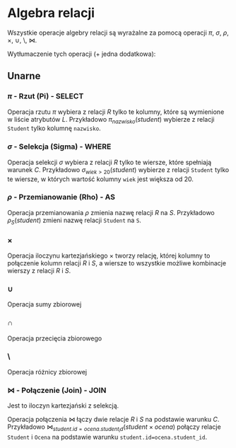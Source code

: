 # Algebra relacji
Wszystkie operacje algebry relacji są wyrażalne za pomocą operacji $\pi$, $\sigma$, $\rho$, $\times$, $\cup$, $\setminus$, $\Join$.

Wytłumaczenie tych operacji (+ jedna dodatkowa):


## Unarne

### $\pi$ - Rzut (Pi) - SELECT

Operacja rzutu $\pi$ wybiera z relacji $R$ tylko te kolumny, które są wymienione w liście atrybutów $L$. Przykładowo $\pi_{nazwisko}(student)$ wybierze z relacji `Student` tylko kolumnę `nazwisko`.

### $\sigma$ - Selekcja (Sigma) - WHERE

Operacja selekcji $\sigma$ wybiera z relacji $R$ tylko te wiersze, które spełniają warunek $C$. Przykładowo $\sigma_{wiek>20}(student)$ wybierze z relacji `Student` tylko te wiersze, w których wartość kolumny `wiek` jest większa od 20.

### $\rho$ - Przemianowanie (Rho) - AS

Operacja przemianowania $\rho$ zmienia nazwę relacji $R$ na $S$. Przykładowo $\rho_{S}(student)$ zmieni nazwę relacji `Student` na `S`.

### $\times$

Operacja iloczynu kartezjańskiego $\times$ tworzy relację, której kolumny to połączenie kolumn relacji $R$ i $S$, a wiersze to wszystkie możliwe kombinacje wierszy z relacji $R$ i $S$.

### $\cup$

Operacja sumy zbiorowej

### $\cap$

Operacja przecięcia zbiorowego 

### $\setminus$

Operacja różnicy zbiorowej

### $\Join$ - Połączenie (Join) - JOIN 

Jest to iloczyn kartezjański z selekcją.

Operacja połączenia $\Join$ łączy dwie relacje $R$ i $S$ na podstawie warunku $C$. Przykładowo $\Join_{student.id=ocena.student_id}(student \times ocena)$ połączy relacje `Student` i `Ocena` na podstawie warunku `student.id=ocena.student_id`.
